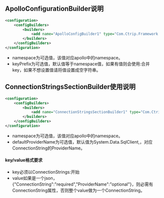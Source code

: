 ﻿## ApolloConfigurationBuilder说明
``` xml
<configuration>
    <configBuilders>
        <builders>
            <add name="ApolloConfigBuilder1" type="Com.Ctrip.Framework.Apollo.AppSettingsSectionBuilder, Com.Ctrip.Framework.Apollo.ConfigurationManager" namespace="TEST1.test" />
        </builders>
    </configBuilders>
</configuration>

```
* namespace为可选值，该值对应apollo中的namespace。
* keyPrefix为可选值，默认值等于namespace值，如果有值则会使用:合并key，如果不想设置值请将值设置成空字符串。    
## ConnectionStringsSectionBuilder使用说明
``` xml
<configuration>
    <configBuilders>
        <builders>
            <add name="ConnectionStringsSectionBuilder1" type="Com.Ctrip.Framework.Apollo.ConnectionStringsSectionBuilder, Com.Ctrip.Framework.Apollo.ConfigurationManager" namespace="TEST1.test" defaultProviderName="MySql.Data.MySqlClient" />
        </builders>
    </configBuilders>
</configuration>

```
* namespace为可选值，该值对应apollo中的namespace。
* defaultProviderName为可选值，默认值为System.Data.SqlClient,，对应ConnectionString的ProviderName。    
#### key/value格式要求
* key必须以ConnectionStrings:开始
* value如果是一个json，{"ConnectionString":"required","ProviderName":"optional"}，则必需有ConnectionString属性，否则整个value做为一个ConnectionString。